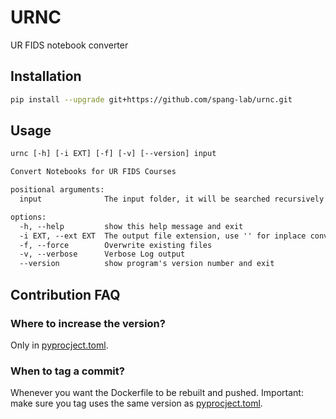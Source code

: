 # URNC

UR FIDS notebook converter

## Installation

```bash
pip install --upgrade git+https://github.com/spang-lab/urnc.git
```

## Usage

```txt
urnc [-h] [-i EXT] [-f] [-v] [--version] input

Convert Notebooks for UR FIDS Courses

positional arguments:
  input              The input folder, it will be searched recursively

options:
  -h, --help         show this help message and exit
  -i EXT, --ext EXT  The output file extension, use '' for inplace conversion
  -f, --force        Overwrite existing files
  -v, --verbose      Verbose Log output
  --version          show program's version number and exit
```

## Contribution FAQ

### Where to increase the version?

Only in [pyprocject.toml](pyproject.toml).

### When to tag a commit?

Whenever you want the Dockerfile to be rebuilt and pushed. Important: make sure you tag uses the same version as [pyprocject.toml](pyproject.toml).
